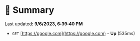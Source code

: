 # 📖 Summary
Last updated: **9/6/2023, 6:39:40 PM**

- `GET` [https://google.com](https://google.com) - **Up** (535ms)
